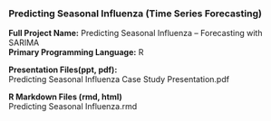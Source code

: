 

### Predicting Seasonal Influenza (Time Series Forecasting)  

**Full Project Name:**  Predicting Seasonal Influenza – Forecasting with SARIMA  
**Primary Programming Language:**  R  

**Presentation Files(ppt, pdf):**  
Predicting Seasonal Influenza Case Study Presentation.pdf   

**R Markdown Files (rmd, html)**  
Predicting Seasonal Influenza.rmd  
